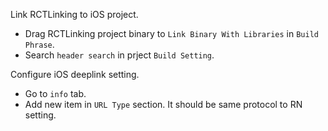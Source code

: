Link RCTLinking to iOS project.
- Drag RCTLinking project binary to `Link Binary With Libraries` in `Build Phrase`.
- Search `header search` in prject `Build Setting`.

Configure iOS deeplink setting.
- Go to `info` tab.
- Add new item in `URL Type` section. It should be same protocol to RN setting.
